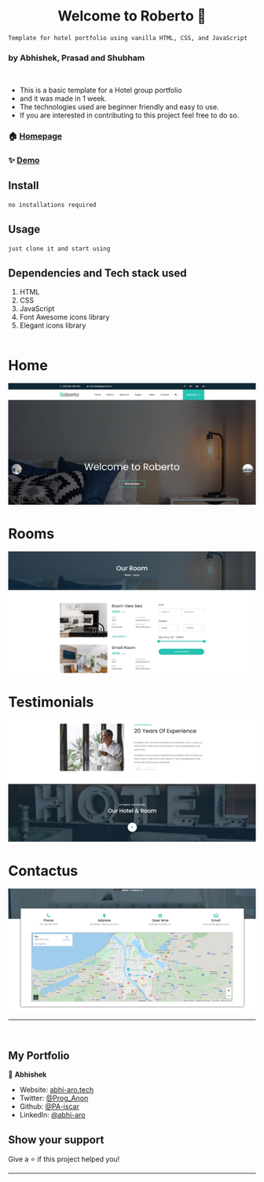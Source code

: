 <h1 align="center">Welcome to Roberto 👋</h1>

```
Template for hotel portfolio using vanilla HTML, CSS, and JavaScript
```

### by Abhishek, Prasad and Shubham

<br/>


- This is a basic template for a Hotel group portfolio
- and it was made in 1 week.
- The technologies used are beginner friendly and easy to use.
- If you are interested in contributing to this project feel free to do so.

### 🏠 [Homepage](./Resources/portfolio2.jpg)

### ✨ [Demo](https://roberto-hotel.herokuapp.com/)

## Install

```sh
no installations required
```

## Usage

```sh
just clone it and start using
```

## Dependencies and Tech stack used

1. HTML
1. CSS
1. JavaScript
1. Font Awesome icons library
1. Elegant icons library
   <br/>
   <br/>
# Home
<img src="./Resources/portfolio2.jpg">

# Rooms
<img src="./Resources/robertoRooms.jpg">

# Testimonials
<img src="./Resources/robertoTestimonials.jpg">

# Contactus
<img src="./Resources/robertoContactus.jpg">

---

<br/>

## My Portfolio

👤 **Abhishek**

- Website: [abhi-aro.tech](https://abhi-aro.tech/)
- Twitter: [@Prog_Anon](https://twitter.com/Prog_Anon)
- Github: [@PA-iscar](https://github.com/PA-iscar)
- LinkedIn: [@abhi-aro](https://linkedin.com/in/abhi-aro)

## Show your support

Give a ⭐️ if this project helped you!

---
